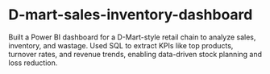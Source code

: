 # D-mart-sales-inventory-dashboard
Built a Power BI dashboard for a D-Mart-style retail chain to analyze sales, inventory, and wastage. Used SQL to extract KPIs like top products, turnover rates, and revenue trends, enabling data-driven stock planning and loss reduction.
